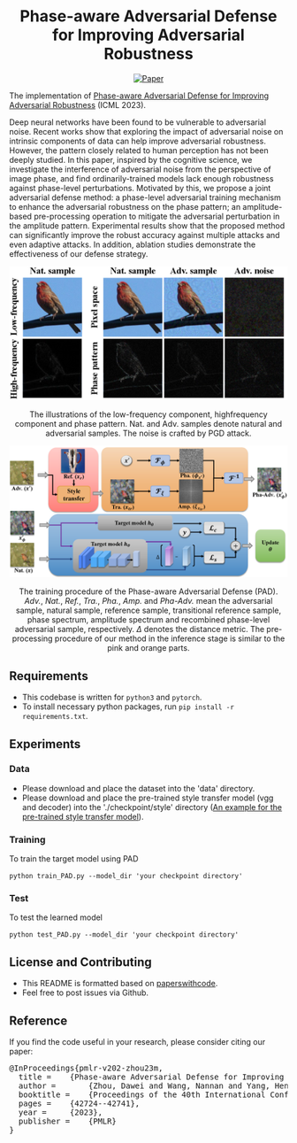 <div align="center">   
  
# Phase-aware Adversarial Defense for Improving Adversarial Robustness
[![Paper](https://img.shields.io/badge/paper-ICML-green)](https://proceedings.mlr.press/v202/zhou23m/zhou23m.pdf)

</div>

The implementation of [Phase-aware Adversarial Defense for Improving Adversarial Robustness](https://proceedings.mlr.press/v202/zhou23m/zhou23m.pdf) (ICML 2023).

Deep neural networks have been found to be vulnerable to adversarial noise. Recent works show that exploring the impact of adversarial noise on intrinsic components of data can help improve adversarial robustness. However, the pattern closely related to human perception has not been deeply studied. In this paper, inspired by the cognitive science, we investigate the interference of adversarial noise from the perspective of image phase, and find ordinarily-trained models lack enough robustness against phase-level perturbations. Motivated by this, we propose a joint adversarial defense method: a phase-level adversarial training mechanism to enhance the adversarial robustness on the phase pattern; an amplitude-based pre-processing operation to mitigate the adversarial perturbation in the amplitude pattern. Experimental results show that the proposed method can significantly improve the robust accuracy against multiple attacks and even adaptive attacks. In addition, ablation studies demonstrate the effectiveness of our defense strategy.


<p float="left" align="center">
<img src="arch.png" width="600" /> 
<figcaption align="center">
The illustrations of the low-frequency component, highfrequency component and phase pattern. Nat. and Adv. samples denote natural and adversarial samples. The noise is crafted by PGD attack.
</figcaption>
</p>


<p float="left" align="center">
<img src="method.png" width="800" /> 
<figcaption align="center">
  
The training procedure of the Phase-aware Adversarial Defense (PAD). *Adv.*, *Nat.*, *Ref.*, *Tra.*, *Pha.*, *Amp.* and *Pha-Adv.* mean the adversarial sample, natural sample, reference sample, transitional reference sample, phase spectrum, amplitude spectrum and recombined phase-level adversarial sample, respectively. $\Delta$ denotes the distance metric. The pre-processing procedure of our method in the inference stage is similar to the pink and orange parts.
</figcaption>
</p>


## Requirements
- This codebase is written for `python3` and `pytorch`.
- To install necessary python packages, run `pip install -r requirements.txt`.


## Experiments
### Data
- Please download and place the dataset into the 'data' directory.
- Please download and place the pre-trained style transfer model (vgg and decoder) into the './checkpoint/style' directory ([An example for the pre-trained style transfer model](https://drive.google.com/drive/folders/1s8yPdAtLkwxTePnWYTHvEN4OXauhg0HS?usp=drive_link)). 


### Training
To train the target model using PAD 

```
python train_PAD.py --model_dir 'your checkpoint directory'
```


### Test
To test the learned model

```
python test_PAD.py --model_dir 'your checkpoint directory'
```


## License and Contributing
- This README is formatted based on [paperswithcode](https://github.com/paperswithcode/releasing-research-code).
- Feel free to post issues via Github. 


## Reference
If you find the code useful in your research, please consider citing our paper:


<pre>
@InProceedings{pmlr-v202-zhou23m,
  title = 	 {Phase-aware Adversarial Defense for Improving Adversarial Robustness},
  author =       {Zhou, Dawei and Wang, Nannan and Yang, Heng and Gao, Xinbo and Liu, Tongliang},
  booktitle = 	 {Proceedings of the 40th International Conference on Machine Learning},
  pages = 	 {42724--42741},
  year = 	 {2023},
  publisher =    {PMLR}
}
</pre>
